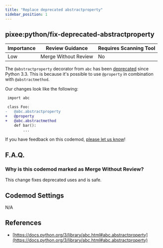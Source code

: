 ```yaml
---
title: "Replace deprecated abstractproperty"
sidebar_position: 1
---
```


## pixee:python/fix-deprecated-abstractproperty

| Importance | Review Guidance      | Requires Scanning Tool |
|------------|----------------------|------------------------|
| Low        | Merge Without Review | No                     |

The `@abstractproperty` decorator from `abc` has been [deprecated](https://docs.python.org/3/library/abc.html#abc.abstractproperty) since Python 3.3. This is because it's possible to use `@property` in combination with `@abstractmethod`. 

Our changes look like the following:
```diff
 import abc

 class Foo:
-   @abc.abstractproperty
+   @property
+   @abc.abstractmethod
    def bar():
        ...
```

If you have feedback on this codemod, [please let us know](mailto:feedback@pixee.ai)!

## F.A.Q.

### Why is this codemod marked as Merge Without Review?

This change fixes deprecated uses and is safe.

## Codemod Settings

N/A

## References

* [https://docs.python.org/3/library/abc.html#abc.abstractproperty](https://docs.python.org/3/library/abc.html#abc.abstractproperty)
